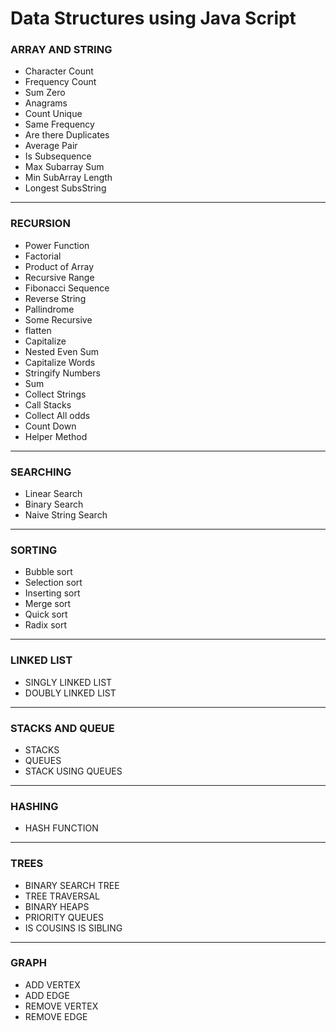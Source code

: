 <h1>Data Structures using Java Script</h1>
<h3>ARRAY AND STRING</h3>
	<ul>
		<li>Character Count</li>
		<li>Frequency Count</li>
		<li>Sum Zero</li>
		<li>Anagrams</li>
		<li>Count Unique</li>
		<li>Same Frequency</li>
		<li>Are there Duplicates</li>
		<li>Average Pair</li>
		<li>Is Subsequence</li>
		<li>Max Subarray Sum</li>
		<li>Min SubArray Length</li>
		<li>Longest SubsString</li>
	</ul>
  <hr>
<h3>RECURSION</h3>
	<ul>
		<li>Power Function</li>
		<li>Factorial</li>
		<li>Product of Array</li>
		<li>Recursive Range</li>
		<li>Fibonacci Sequence</li>
		<li>Reverse String</li>
		<li>Pallindrome</li>
		<li>Some Recursive</li>
		<li>flatten</li>
		<li>Capitalize</li>
		<li>Nested Even Sum</li>
		<li>Capitalize Words</li>
		<li>Stringify Numbers</li>
		<li>Sum</li>
		<li>Collect Strings</li>
		<li>Call Stacks</li>
		<li>Collect All odds</li>
		<li>Count Down</li>
		<li>Helper Method</li>
	</ul>
 <hr>
  <h3>SEARCHING</h3>
      <ul>
        <li>Linear Search</li>
        <li>Binary Search</li>
        <li>Naive String Search</li>
      </ul>
  <hr>
     <h3>SORTING</h3>
      <ul>
        <li>Bubble sort</li>
        <li>Selection sort</li>
        <li>Inserting sort</li>
        <li>Merge sort</li>
        <li>Quick sort</li>
        <li>Radix sort</li>
      </ul>
      
   <hr>
   	<h3>LINKED LIST</h3>
	<ul>
		<li>SINGLY LINKED LIST</li>
		<li>DOUBLY LINKED LIST</li>
	</ul>
  <hr>
  	<h3>STACKS AND QUEUE</h3>
      <ul>
        <li>STACKS</li>
        <li>QUEUES</li>
        <li>STACK USING QUEUES</li>
      </ul>
   <hr>
   <h3>HASHING</h3>
	<ul>
		<li>HASH FUNCTION</li>
	</ul>
  <hr>
  <h3>TREES</h3>
	<ul>
		<li>BINARY SEARCH TREE</li>
		<li>TREE TRAVERSAL</li>
		<li>BINARY HEAPS</li>
		<li>PRIORITY QUEUES</li>
		<li>IS COUSINS IS SIBLING</li>
	</ul>
  <hr>
  	<h3>GRAPH</h2>
	<ul>
		<li>ADD VERTEX</li>
		<li>ADD EDGE</li>
		<li>REMOVE VERTEX</li>
		<li>REMOVE EDGE</li>
	</ul>
